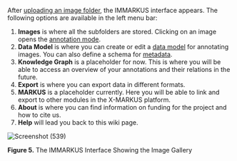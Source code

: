 After [uploading an image folder](https://github.com/rsimon/immarkus/wiki/04-Uploading-Images), the IMMARKUS interface appears. The following options are available in the left menu bar:

1.	**Images** is where all the subfolders are stored. Clicking on an image opens the [annotation mode](https://github.com/rsimon/immarkus/wiki/04-Annotating-Images).
2.	**Data Model** is where you can create or edit a [data model](https://github.com/rsimon/immarkus/wiki/03-Designing-a-Data-Model) for annotating images. You can also define a schema for [metadata](https://github.com/rsimon/immarkus/wiki/05-Working-with-Metadata).
3.	**Knowledge Graph** is a placeholder for now. This is where you will be able to access an overview of your annotations and their relations in the future.
4.	**Export** is where you can export data in different formats.
5.	**MARKUS** is a placeholder currently. Here you will be able to link and export to other modules in the X-MARKUS platform.
6. **About** is where you can find information on funding for the project and how to cite us.
7. **Help** will lead you back to this wiki page.


![Screenshot (539)](https://github.com/rsimon/immarkus/assets/128056738/1da828a5-87fa-42ae-8ac4-b35bdd55bc61)


**Figure 5.** The IMMARKUS Interface Showing the Image Gallery